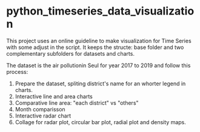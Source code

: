 # python_timeseries_data_visualization

This project uses an online guideline to make visualization for Time Series with some adjust in the script. 
It keeps the structe: base folder and two complementary subfolders for datasets and charts.

The dataset is the air pollutionin Seul for year 2017 to 2019 and follow this process:

1. Prepare the dataset, spliting district's name for an whorter legend in charts.
2. Interactive line and area charts
3. Comparative line area: "each district" vs "others"
4. Month comparisson
5. Interactive radar chart
6. Collage for radar plot, circular bar plot, radial plot and density maps.

